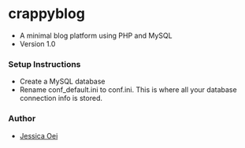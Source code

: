 crappyblog
==========

* A minimal blog platform using PHP and MySQL
* Version 1.0

### Setup Instructions ###

* Create a MySQL database 
* Rename conf_default.ini to conf.ini. This is where all your database connection info is stored.

### Author ###

* [Jessica Oei](https://github.com/wemaycode)
